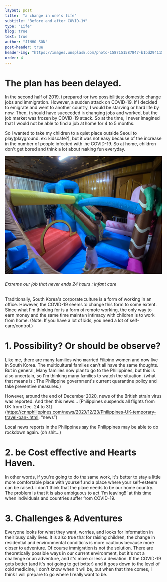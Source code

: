```yaml
---
layout: post
title:  "a change in one's life"
subtitle: "Before and after COVID-19"
type: "Life"
blog: true
text: true
author: "JINHO SON"
post-header: true
header-img: "https://images.unsplash.com/photo-1587151587847-b1bd29411530?ixlib=rb-1.2.1&ixid=eyJhcHBfaWQiOjEyMDd9&auto=format&fit=crop&w=3300&q=80"
order: 4
---
```


# The plan has been delayed.

In the second half of 2019, i prepared for two possibilities: domestic change jobs and immigration.
However, a sudden attack on COVID-19.
If I decided to emigrate and went to another country, I would be starving or hard life by now. Then, i should have succeeded in changing jobs and worked, but the job market was frozen by COVID-19 attack.
So at the time, I never imagined that I would not be able to find a job at home for 4 to 5 months.

So I wanted to take my children to a quiet place outside Seoul to play(playground. ex: kidscafe?), but it was not easy because of the increase in the number of people infected with the COVID-19.
So at home, children don't get bored and think a lot about making fun everyday.

![playground](img/play.jpeg)
###### Extreme our job that never ends 24 hours : infant care

Traditionally, South Korea's corporate culture is a form of working in an office. However, the COVID-19 seems to change this form to some extent. Since what I'm thinking for is a form of remote working, the only way to earn money and the same time maintain intimacy with children is to work from home.
(Note: If you have a lot of kids, you need a lot of self-care/control.)

# 1. Possibility? Or should be observe?

Like me, there are many families who married Filipino women and now live in South Korea.
The multicultural families can't all have the same thoughts. But in general, Many families now plan to go to the Philippines, but this is also uncertain, so I'm thinking many families to watch the situation.
(what that means is : The Philippine government's current quarantine policy and take preventive measures.)

However, around the end of December 2020, news of the British strain virus was reported.
And then this news...
[Philippines suspends all flights from UK from Dec. 24 to 31](https://cnnphilippines.com/news/2020/12/23/Philippines-UK-temporary-travel-ban-.html, “news”)

Local news reports in the Philippines say the Philippines may be able to do rockdown again. 
(oh shit...)

# 2. be Cost effective and Hearts Haven.

In other words, if you're going to do the same work, it's better to stay a little more comfortable place with yourself and a place where your self-esteem can be raised. i don't think that the place needs to be our home country. The problem is that it is also ambiguous to act ‘I’m leaving!!’ at this time when individuals and countries suffer from COVID-19.

# 3. Challenges & Adventures

Everyone looks for what they want, worries, and looks for information in their busy daily lives.
It is also true that for raising children, the change in residential and environmental conditions is more cautious because more closer to adventure.
Of course immigration is not the solution. There are theoretically possible ways in our current environment, but it's not a challenge or an adventure, and it's more or less a deviation.
If the COVID-19 gets better (and it's not going to get better) and it goes down to the level of cold medicine, I don't know when it will be, but when that time comes, I think I will prepare to go where I really want to be.

